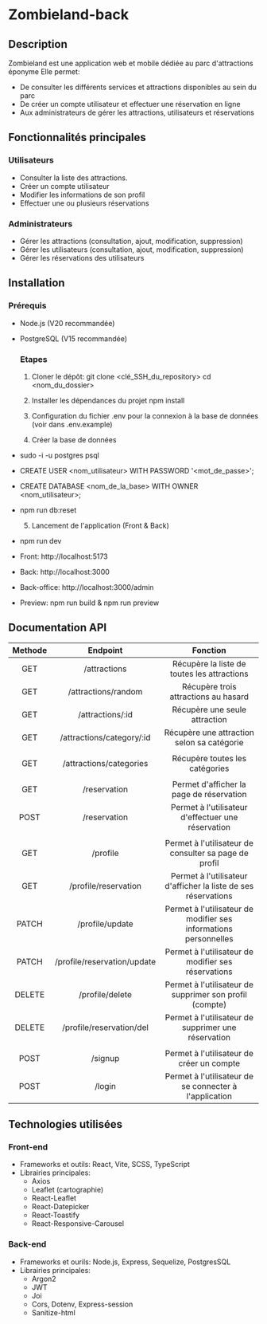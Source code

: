 # Zombieland-back

## Description

Zombieland est une application web et mobile dédiée au parc d'attractions éponyme
Elle permet:
- De consulter les différents services et attractions disponibles au sein du parc
- De créer un compte utilisateur et effectuer une réservation en ligne
- Aux administrateurs de gérer les attractions, utilisateurs et réservations

## Fonctionnalités principales

### Utilisateurs
- Consulter la liste des attractions.
- Créer un compte utilisateur
- Modifier les informations de son profil
- Effectuer une ou plusieurs réservations

### Administrateurs
- Gérer les attractions (consultation, ajout, modification, suppression)
- Gérer les utilisateurs (consultation, ajout, modification, suppression)
- Gérer les réservations des utilisateurs



## Installation

### Prérequis
- Node.js (V20 recommandée)
- PostgreSQL (V15 recommandée)
  
  ### Etapes
  1. Cloner le dépôt: 
      git clone <clé_SSH_du_repository>
      cd <nom_du_dossier>

  2. Installer les dépendances du projet
      npm install

  3. Configuration du fichier .env pour la connexion à la base de données (voir dans .env.example)
  4. Créer la base de données
- sudo -i -u postgres psql
- CREATE USER <nom_utilisateur> WITH PASSWORD '<mot_de_passe>';
- CREATE DATABASE <nom_de_la_base> WITH OWNER <nom_utilisateur>;
- npm run db:reset

  5. Lancement de l'application (Front & Back)
- npm run dev
- Front: http://localhost:5173
- Back: http://localhost:3000
- Back-office: http://localhost:3000/admin
- Preview: npm run build & npm run preview

## Documentation API

 | Methode | Endpoint                     | Fonction                                                            |
 |:-------:|:----------------------------:|:-------------------------------------------------------------------:|
 | GET     |  /attractions                |  Récupère la liste de toutes les attractions                        |
 | GET     |  /attractions/random         |  Récupère trois attractions au hasard                               |
 | GET     |  /attractions/:id            |  Récupère une seule attraction                                      | 
 | GET     |  /attractions/category/:id   |  Récupère une attraction selon sa catégorie                         |
 |         |                              |                                                                     |
 | GET     |  /attractions/categories     |   Récupère toutes les catégories                                    |
 |         |                              |                                                                     |
 | GET     |  /reservation                |  Permet d'afficher la page de réservation                           |
 | POST    |  /reservation                |  Permet à l'utilisateur d'effectuer une réservation                 |
 |         |                              |                                                                     |
 | GET     |  /profile                    |  Permet à l'utilisateur de consulter sa page de profil              |
 | GET     |  /profile/reservation        |  Permet à l'utilisateur d'afficher la liste de ses réservations     |
 | PATCH   |  /profile/update             |  Permet à l'utilisateur de modifier ses informations personnelles   | 
 | PATCH   |  /profile/reservation/update |  Permet à l'utilisateur de modifier ses réservations                |
 | DELETE  |  /profile/delete             |  Permet à l'utilisateur de supprimer son profil (compte)            |
 | DELETE  |  /profile/reservation/del    |  Permet à l'utilisateur de supprimer une réservation                |
 |         |                              |                                                                     |
 | POST    |  /signup                     |  Permet à l'utilisateur de créer un compte                          |
 | POST    |  /login                      |  Permet à l'utilisateur de se connecter à l'application             |


## Technologies utilisées
### Front-end
- Frameworks et outils: React, Vite, SCSS, TypeScript
- Librairies principales:
    * Axios
    * Leaflet (cartographie)
    * React-Leaflet
    * React-Datepicker
    * React-Toastify
    * React-Responsive-Carousel

### Back-end
- Frameworks et ourils: Node.js, Express, Sequelize, PostgresSQL
- Librairies principales:
    * Argon2
    * JWT
    * Joi
    * Cors, Dotenv, Express-session
    * Sanitize-html

 

    

